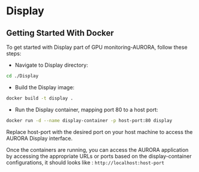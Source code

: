 # Display

## Getting Started With Docker

To get started with Display part of GPU monitoring-AURORA, follow these steps:

- Navigate to Display directory:

```bash
cd ./Display
```

- Build the Display image:
```bash
docker build -t display . 
```

- Run the Display container, mapping port 80 to a host port:

```bash
docker run -d --name display-container -p host-port:80 display
```
Replace host-port with the desired port on your host machine to access the AURORA Display interface.

Once the containers are running, you can access the AURORA application by accessing the appropriate URLs or ports based on the display-container configurations, it should looks like : ```http://localhost:host-port```